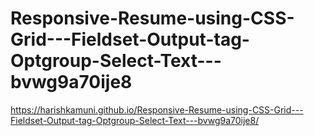 # Responsive-Resume-using-CSS-Grid---Fieldset-Output-tag-Optgroup-Select-Text---bvwg9a70ije8
https://harishkamuni.github.io/Responsive-Resume-using-CSS-Grid---Fieldset-Output-tag-Optgroup-Select-Text---bvwg9a70ije8/
